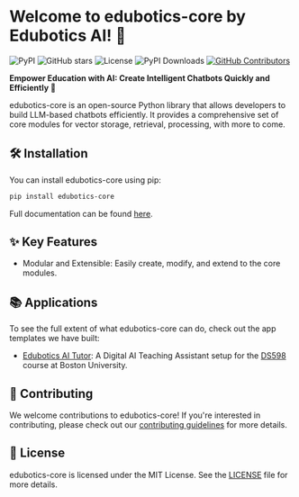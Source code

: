 # Welcome to edubotics-core by Edubotics AI! 👋

![PyPI](https://img.shields.io/pypi/v/edubotics-core.svg)
![GitHub stars](https://img.shields.io/github/stars/edubotics-ai/edubot-core.svg)
![License](https://img.shields.io/github/license/edubotics-ai/edubot-core.svg)
![PyPI Downloads](https://img.shields.io/pypi/dm/edubotics-core.svg)
[![GitHub Contributors](https://img.shields.io/github/contributors/edubotics-ai/edubot-core)](https://github.com/edubotics-ai/edubot-core/graphs/contributors)

**Empower Education with AI: Create Intelligent Chatbots Quickly and Efficiently 🚀**

edubotics-core is an open-source Python library that allows developers to build LLM-based chatbots efficiently. It provides a comprehensive set of core modules for vector storage, retrieval, processing, with more to come.

## 🛠 Installation

You can install edubotics-core using pip:

```bash
pip install edubotics-core
```

Full documentation can be found [here](https://edubotics-ai.github.io/edubot-core/).

## ✨ Key Features
- Modular and Extensible: Easily create, modify, and extend to the core modules.


## 📚 Applications

To see the full extent of what edubotics-core can do, check out the app templates we have built:

- [Edubotics AI Tutor](https://github.com/edubotics-ai/edubot-app): A Digital AI Teaching Assistant setup for the [DS598](https://dl4ds.github.io/sp2024/) course at Boston University.

## 💁 Contributing

We welcome contributions to edubotics-core! If you're interested in contributing, please check out our [contributing guidelines](CONTRIBUTING.md) for more details.

## 📜 License

edubotics-core is licensed under the MIT License. See the [LICENSE](LICENSE) file for more details.